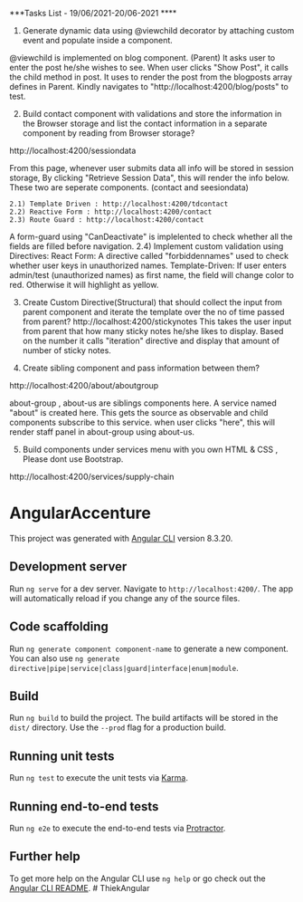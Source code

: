 ***Tasks List - 19/06/2021-20/06-2021 ****

1) Generate dynamic data using @viewchild decorator by attaching custom event and populate inside a component.

@viewchild is implemented on blog component. (Parent) It asks user to enter the post he/she wishes to see. When user clicks "Show Post", it calls the child method in post.
It uses to render the post from the blogposts array defines in Parent. 
Kindly navigates to "http://localhost:4200/blog/posts" to test. 


2) Build  contact component with validations  and store the information in the Browser storage and list the contact information in a separate component by reading from Browser storage?

http://localhost:4200/sessiondata

From this page, whenever user submits data all info will be stored in session storage, 
By clicking "Retrieve Session Data", this will render the info below. These two are seperate components. (contact and seesiondata)
	
	2.1) Template Driven : http://localhost:4200/tdcontact
	2.2) Reactive Form : http://localhost:4200/contact
	2.3) Route Guard : http://localhost:4200/contact
  A form-guard using "CanDeactivate" is implelented to check whether all the fields are filled before navigation. 
	2.4) Implement custom validation using Directives: 
   React Form: A directive called "forbiddennames" used to check whether user keys in unauthorized names. 
   Template-Driven: If user enters admin/test (unauthorized names) as first name, the field will change color to red. Otherwise it will highlight as yellow.  

3) Create Custom Directive(Structural) that should collect the input from parent component and iterate the template over the no of time passed from parent?
http://localhost:4200/stickynotes
This takes the user input from parent that how many sticky notes he/she likes to display. Based on the number it calls "iteration" directive and display that amount of number of sticky notes. 


4) Create sibling component and pass information between them?

http://localhost:4200/about/aboutgroup

about-group , about-us are siblings components here. A service named "about" is created here. This gets the source as observable and child components subscribe to this service. 
when user clicks "here", this will render staff panel in about-group using about-us. 

5) Build components under services menu with you own HTML & CSS , Please dont use Bootstrap.

http://localhost:4200/services/supply-chain



# AngularAccenture

This project was generated with [Angular CLI](https://github.com/angular/angular-cli) version 8.3.20.

## Development server

Run `ng serve` for a dev server. Navigate to `http://localhost:4200/`. The app will automatically reload if you change any of the source files.

## Code scaffolding

Run `ng generate component component-name` to generate a new component. You can also use `ng generate directive|pipe|service|class|guard|interface|enum|module`.

## Build

Run `ng build` to build the project. The build artifacts will be stored in the `dist/` directory. Use the `--prod` flag for a production build.

## Running unit tests

Run `ng test` to execute the unit tests via [Karma](https://karma-runner.github.io).

## Running end-to-end tests

Run `ng e2e` to execute the end-to-end tests via [Protractor](http://www.protractortest.org/).

## Further help

To get more help on the Angular CLI use `ng help` or go check out the [Angular CLI README](https://github.com/angular/angular-cli/blob/master/README.md).
#   T h i e k A n g u l a r 
 
 